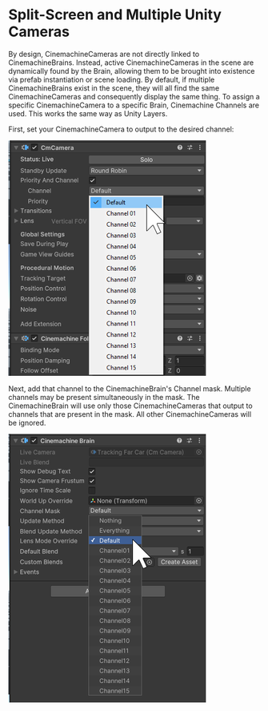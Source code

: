 # Split-Screen and Multiple Unity Cameras

By design, CinemachineCameras are not directly linked to CinemachineBrains.  Instead, active CinemachineCameras in the scene are dynamically found by the Brain, allowing them to be brought into existence via prefab instantiation or scene loading.  By default, if multiple CinemachineBrains exist in the scene, they will all find the same CinemachineCameras and consequently display the same thing.  To assign a specific CinemachineCamera to a specific Brain, Cinemachine Channels are used.  This works the same way as Unity Layers.  

First, set your CinemachineCamera to output to the desired channel:

![Cinemachine Channels Camera](images/CinemachineChannels-camera.png)

Next, add that channel to the CinemachineBrain's Channel mask.  Multiple channels may be present simultaneously in the mask.  The CinemachineBrain will use only those CinemachineCameras that output to channels that are present in the mask.  All other CinemachineCameras will be ignored.

![Cinemachine Channels Brain](images/CinemachineChannels-brain.png)

